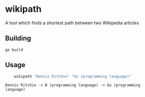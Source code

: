wikipath
========

A tool which finds a shortest path between two Wikipedia articles

Building
--------

    go build

Usage
-----

```sh
    wikipath "Dennis Ritchie" "Go (programming language)"
```

    Dennis Ritchie -> B (programming language) -> Go (programming language)
